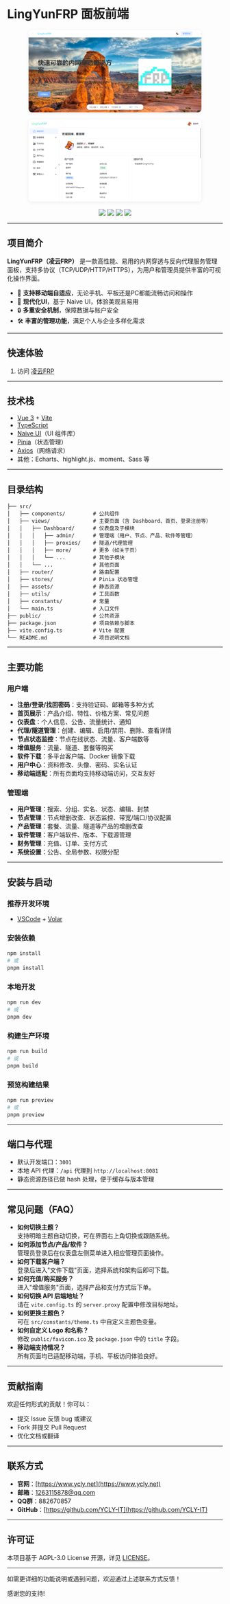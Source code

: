 # LingYunFRP 面板前端

<p align="center">
  <img src="./docs/img/index.png" alt="首页" style="border-radius:8px;max-width:80%;box-shadow:0 2px 8px #eee;"/>
</p>

<p align="center">
  <img src="./docs/img/dash.png" alt="仪表盘" style="border-radius:8px;max-width:80%;box-shadow:0 2px 8px #eee;"/>
</p>

<p align="center">
  <a href="https://img.shields.io/github/last-commit/YCLY-IT/LingYunFrp-panel-frontend?style=flat-square"><img src="https://img.shields.io/github/last-commit/YCLY-IT/LingYunFrp-panel-frontend?style=flat-square"/></a>
  <a href="https://img.shields.io/github/license/YCLY-IT/LingYunFrp-panel-frontend?style=flat-square"><img src="https://img.shields.io/github/license/YCLY-IT/LingYunFrp-panel-frontend?style=flat-square"/></a>
  <a href="https://img.shields.io/github/issues/YCLY-IT/LingYunFrp-panel-frontend?style=flat-square"><img src="https://img.shields.io/github/issues/YCLY-IT/LingYunFrp-panel-frontend?style=flat-square"/></a>
  <a href="https://img.shields.io/github/stars/YCLY-IT/LingYunFrp-panel-frontend?style=flat-square"><img src="https://img.shields.io/github/stars/YCLY-IT/LingYunFrp-panel-frontend?style=flat-square"/></a>
</p>

---

## 项目简介

**LingYunFRP（凌云FRP）** 是一款高性能、易用的内网穿透与反向代理服务管理面板，支持多协议（TCP/UDP/HTTP/HTTPS），为用户和管理员提供丰富的可视化操作界面。

- 🚀 **支持移动端自适应**，无论手机、平板还是PC都能流畅访问和操作
- 🌈 **现代化UI**，基于 Naive UI，体验美观且易用
- 🔒 **多重安全机制**，保障数据与账户安全
- 🛠️ **丰富的管理功能**，满足个人与企业多样化需求

---

## 快速体验

1. 访问 [凌云FRP](https://www.lyfrp.cn)

---

## 技术栈

- [Vue 3](https://vuejs.org/) + [Vite](https://vitejs.dev/)
- [TypeScript](https://www.typescriptlang.org/)
- [Naive UI](https://www.naiveui.com/)（UI 组件库）
- [Pinia](https://pinia.vuejs.org/)（状态管理）
- [Axios](https://axios-http.com/)（网络请求）
- 其他：Echarts、highlight.js、moment、Sass 等

---

## 目录结构

```text
├── src/
│   ├── components/         # 公共组件
│   ├── views/              # 主要页面（含 Dashboard、首页、登录注册等）
│   │   ├── Dashboard/      # 仪表盘及子模块
│   │   │   ├── admin/      # 管理端（用户、节点、产品、软件等管理）
│   │   │   ├── proxies/    # 隧道/代理管理
│   │   │   ├── more/       # 更多（如关于页）
│   │   │   └── ...         # 其他子模块
│   │   └── ...             # 其他页面
│   ├── router/             # 路由配置
│   ├── stores/             # Pinia 状态管理
│   ├── assets/             # 静态资源
│   ├── utils/              # 工具函数
│   ├── constants/          # 常量
│   └── main.ts             # 入口文件
├── public/                 # 公共资源
├── package.json            # 项目依赖与脚本
├── vite.config.ts          # Vite 配置
└── README.md               # 项目说明文档
```

---

## 主要功能

### 用户端

- **注册/登录/找回密码**：支持验证码、邮箱等多种方式
- **首页展示**：产品介绍、特性、价格方案、常见问题
- **仪表盘**：个人信息、公告、流量统计、通知
- **代理/隧道管理**：创建、编辑、启用/禁用、删除、查看详情
- **节点状态监控**：节点在线状态、流量、客户端数等
- **增值服务**：流量、隧道、套餐等购买
- **软件下载**：多平台客户端、Docker 镜像下载
- **用户中心**：资料修改、头像、密码、实名认证
- **移动端适配**：所有页面均支持移动端访问，交互友好

### 管理端

- **用户管理**：搜索、分组、实名、状态、编辑、封禁
- **节点管理**：节点增删改查、状态监控、带宽/端口/协议配置
- **产品管理**：套餐、流量、隧道等产品的增删改查
- **软件管理**：客户端软件、版本、下载源管理
- **财务管理**：充值、订单、支付方式
- **系统设置**：公告、全局参数、权限分配

---

## 安装与启动

### 推荐开发环境

- [VSCode](https://code.visualstudio.com/) + [Volar](https://marketplace.visualstudio.com/items?itemName=Vue.volar)

### 安装依赖

```bash
npm install
# 或
pnpm install
```

### 本地开发

```bash
npm run dev
# 或
pnpm dev
```

### 构建生产环境

```bash
npm run build
# 或
pnpm build
```

### 预览构建结果

```bash
npm run preview
# 或
pnpm preview
```

---

## 端口与代理

- 默认开发端口：`3001`
- 本地 API 代理：`/api` 代理到 `http://localhost:8081`
- 静态资源路径已做 hash 处理，便于缓存与版本管理

---

## 常见问题（FAQ）

- **如何切换主题？**  
  支持明暗主题自动切换，可在界面右上角切换或跟随系统。
- **如何添加节点/产品/软件？**  
  管理员登录后在仪表盘左侧菜单进入相应管理页面操作。
- **如何下载客户端？**  
  登录后进入"文件下载"页面，选择系统和架构后即可下载。
- **如何充值/购买服务？**  
  进入"增值服务"页面，选择产品和支付方式后下单。
- **如何切换 API 后端地址？**  
  请在 `vite.config.ts` 的 `server.proxy` 配置中修改目标地址。
- **如何更换主题色？**  
  可在 `src/constants/theme.ts` 中自定义主题色变量。
- **如何自定义 Logo 和名称？**  
  修改 `public/favicon.ico` 及 `package.json` 中的 `title` 字段。
- **移动端支持情况？**  
  所有页面均已适配移动端，手机、平板访问体验良好。

---

## 贡献指南

欢迎任何形式的贡献！你可以：

- 提交 Issue 反馈 bug 或建议
- Fork 并提交 Pull Request
- 优化文档或翻译

---

## 联系方式

- **官网**：[https://www.ycly.net](https://www.ycly.net)
- **邮箱**：1263115878@qq.com
- **QQ群**：882670857
- **GitHub**：[https://github.com/YCLY-IT](https://github.com/YCLY-IT)

---

## 许可证

本项目基于 AGPL-3.0 License 开源，详见 [LICENSE](./LICENSE)。

---

如需更详细的功能说明或遇到问题，欢迎通过上述联系方式反馈！

感谢您的支持!
